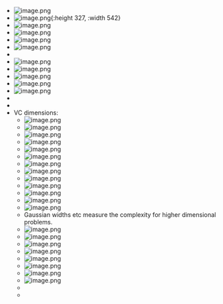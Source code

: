 - ![image.png](../assets/image_1739947037829_0.png)
- ![image.png](../assets/image_1739947430856_0.png){:height 327, :width 542}
- ![image.png](../assets/image_1739947852081_0.png)
- ![image.png](../assets/image_1739996280338_0.png)
- ![image.png](../assets/image_1740031768829_0.png)
- ![image.png](../assets/image_1740032809373_0.png)
-
- ![image.png](../assets/image_1740032929471_0.png)
- ![image.png](../assets/image_1740033466395_0.png)
- ![image.png](../assets/image_1740085530713_0.png)
- ![image.png](../assets/image_1740085833983_0.png)
- ![image.png](../assets/image_1740086101432_0.png)
-
-
- VC dimensions:
	- ![image.png](../assets/image_1740751313033_0.png)
	- ![image.png](../assets/image_1740751374601_0.png)
	- ![image.png](../assets/image_1740751390545_0.png)
	- ![image.png](../assets/image_1740751417917_0.png)
	- ![image.png](../assets/image_1740869958684_0.png)
	- ![image.png](../assets/image_1740764979938_0.png)
	- ![image.png](../assets/image_1740765130745_0.png)
	- ![image.png](../assets/image_1740841463545_0.png)
	- ![image.png](../assets/image_1740841540816_0.png)
	- ![image.png](../assets/image_1740841552942_0.png)
	- ![image.png](../assets/image_1740848184078_0.png)
	- ![image.png](../assets/image_1740867067652_0.png)
	- ![image.png](../assets/image_1740867199119_0.png)
	- Gaussian widths etc measure the complexity for higher dimensional problems.
	- ![image.png](../assets/image_1742607866237_0.png)
	- ![image.png](../assets/image_1742607895028_0.png)
	- ![image.png](../assets/image_1742609143691_0.png)
	- ![image.png](../assets/image_1742857121404_0.png)
	- ![image.png](../assets/image_1742857240896_0.png)
	- ![image.png](../assets/image_1742857266753_0.png)
	- ![image.png](../assets/image_1742857487826_0.png)
	- ![image.png](../assets/image_1742857558099_0.png)
	-
	-